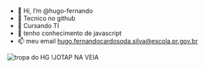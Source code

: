 - 👋 Hi, I’m @hugo-fernando
- 👀 Tecnico no github 
- 🌱 Cursando TI
- 💞️ tenho conhecimento de javascript
- 📫 meu email  hugo.fernandocardosoda.silva@escola.pr.gov.br
<!---
hugo-fernando/hugo-fernando is a ✨ special ✨ repository because its `README.md` (this file) appears on your GitHub profile.
You can click the Preview link to take a look at your changes.
--->
![tropa do HG](https://i.scdn.co/image/ab67616100005174a5c6b3cf95152d7c9c0d6ab5)
!JOTAP NA VEIA
